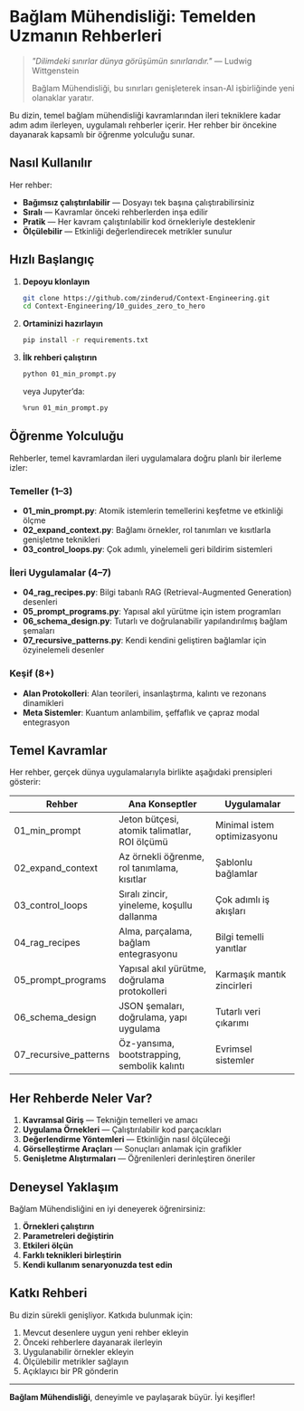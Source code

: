 # Bağlam Mühendisliği: Temelden Uzmanın Rehberleri

> *"Dilimdeki sınırlar dünya görüşümün sınırlarıdır."* — Ludwig Wittgenstein
>
> Bağlam Mühendisliği, bu sınırları genişleterek insan-AI işbirliğinde yeni olanaklar yaratır.

Bu dizin, temel bağlam mühendisliği kavramlarından ileri tekniklere kadar adım adım ilerleyen, uygulamalı rehberler içerir. Her rehber bir öncekine dayanarak kapsamlı bir öğrenme yolculuğu sunar.

## Nasıl Kullanılır

Her rehber:
- **Bağımsız çalıştırılabilir** — Dosyayı tek başına çalıştırabilirsiniz
- **Sıralı** — Kavramlar önceki rehberlerden inşa edilir
- **Pratik** — Her kavram çalıştırılabilir kod örnekleriyle desteklenir
- **Ölçülebilir** — Etkinliği değerlendirecek metrikler sunulur

## Hızlı Başlangıç

1. **Depoyu klonlayın**
   ```bash
   git clone https://github.com/zinderud/Context-Engineering.git
   cd Context-Engineering/10_guides_zero_to_hero
   ```

2. **Ortaminizi hazırlayın**
   ```bash
   pip install -r requirements.txt
   ```

3. **İlk rehberi çalıştırın**
   ```bash
   python 01_min_prompt.py
   ```
   veya Jupyter’da:
   ```bash
   %run 01_min_prompt.py
   ```

## Öğrenme Yolculuğu

Rehberler, temel kavramlardan ileri uygulamalara doğru planlı bir ilerleme izler:

### Temeller (1–3)
- **01_min_prompt.py**: Atomik istemlerin temellerini keşfetme ve etkinliği ölçme
- **02_expand_context.py**: Bağlamı örnekler, rol tanımları ve kısıtlarla genişletme teknikleri
- **03_control_loops.py**: Çok adımlı, yinelemeli geri bildirim sistemleri

### İleri Uygulamalar (4–7)
- **04_rag_recipes.py**: Bilgi tabanlı RAG (Retrieval-Augmented Generation) desenleri
- **05_prompt_programs.py**: Yapısal akıl yürütme için istem programları
- **06_schema_design.py**: Tutarlı ve doğrulanabilir yapılandırılmış bağlam şemaları
- **07_recursive_patterns.py**: Kendi kendini geliştiren bağlamlar için özyinelemeli desenler

### Keşif (8+)
- **Alan Protokolleri**: Alan teorileri, insanlaştırma, kalıntı ve rezonans dinamikleri
- **Meta Sistemler**: Kuantum anlambilim, şeffaflık ve çapraz modal entegrasyon

## Temel Kavramlar

Her rehber, gerçek dünya uygulamalarıyla birlikte aşağıdaki prensipleri gösterir:

| Rehber                | Ana Konseptler                                      | Uygulamalar                                  |
|-----------------------|-----------------------------------------------------|-----------------------------------------------|
| 01_min_prompt         | Jeton bütçesi, atomik talimatlar, ROI ölçümü        | Minimal istem optimizasyonu                  |
| 02_expand_context     | Az örnekli öğrenme, rol tanımlama, kısıtlar         | Şablonlu bağlamlar                           |
| 03_control_loops      | Sıralı zincir, yineleme, koşullu dallanma           | Çok adımlı iş akışları                       |
| 04_rag_recipes        | Alma, parçalama, bağlam entegrasyonu               | Bilgi temelli yanıtlar                       |
| 05_prompt_programs    | Yapısal akıl yürütme, doğrulama protokolleri       | Karmaşık mantık zincirleri                   |
| 06_schema_design      | JSON şemaları, doğrulama, yapı uygulama            | Tutarlı veri çıkarımı                        |
| 07_recursive_patterns | Öz-yansıma, bootstrapping, sembolik kalıntı        | Evrimsel sistemler                            |

## Her Rehberde Neler Var?

1. **Kavramsal Giriş** — Tekniğin temelleri ve amacı
2. **Uygulama Örnekleri** — Çalıştırılabilir kod parçacıkları
3. **Değerlendirme Yöntemleri** — Etkinliğin nasıl ölçüleceği
4. **Görselleştirme Araçları** — Sonuçları anlamak için grafikler
5. **Genişletme Alıştırmaları** — Öğrenilenleri derinleştiren öneriler

## Deneysel Yaklaşım

Bağlam Mühendisliğini en iyi deneyerek öğrenirsiniz:

1. **Örnekleri çalıştırın**
2. **Parametreleri değiştirin**
3. **Etkileri ölçün**
4. **Farklı teknikleri birleştirin**
5. **Kendi kullanım senaryonuzda test edin**

## Katkı Rehberi

Bu dizin sürekli genişliyor. Katkıda bulunmak için:

1. Mevcut desenlere uygun yeni rehber ekleyin
2. Önceki rehberlere dayanarak ilerleyin
3. Uygulanabilir örnekler ekleyin
4. Ölçülebilir metrikler sağlayın
5. Açıklayıcı bir PR gönderin

---

**Bağlam Mühendisliği**, deneyimle ve paylaşarak büyür. İyi keşifler!
